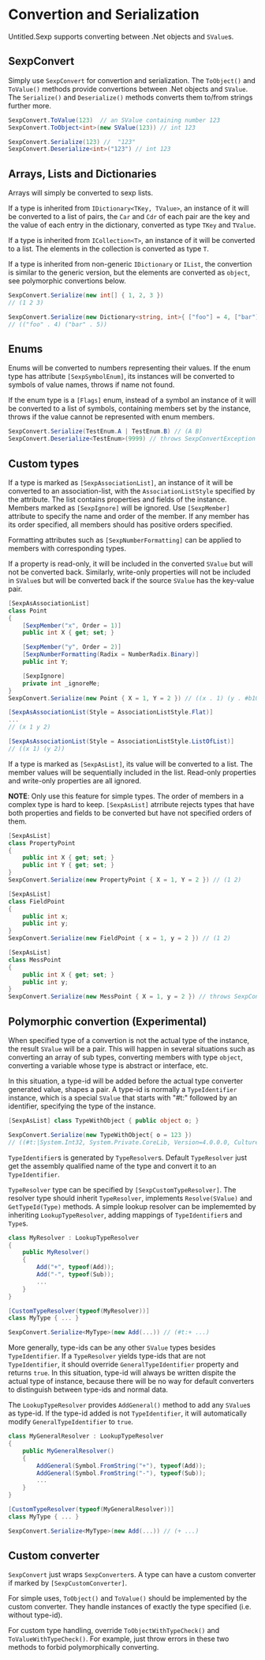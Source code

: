 # Convertion and Serialization

Untitled.Sexp supports converting between .Net objects and ```SValue```s.

## SexpConvert

Simply use ```SexpConvert``` for convertion and serialization. The ```ToObject()``` and ```ToValue()``` methods provide convertions between .Net objects and ```SValue```. The ```Serialize()``` and ```Deserialize()``` methods converts them to/from strings further more.

```csharp
SexpConvert.ToValue(123)  // an SValue containing number 123
SexpConvert.ToObject<int>(new SValue(123)) // int 123

SexpConvert.Serialize(123) //  "123"
SexpConvert.Deserialize<int>("123") // int 123
```

## Arrays, Lists and Dictionaries

Arrays will simply be converted to sexp lists.

If a type is inherited from ```IDictionary<TKey, TValue>```, an instance of it will be converted to a list of pairs, the ```Car``` and ```Cdr``` of each pair are the key and the value of each entry in the dictionary, converted as type ```TKey``` and ```TValue```.

If a type is inherited from ```ICollection<T>```, an instance of it will be converted to a list. The elements in the collection is converted as type ```T```.

If a type is inherited from non-generic ```IDictionary``` or ```IList```, the convertion is similar to the generic version, but the elements are converted as ```object```, see polymorphic convertions below.

```csharp
SexpConvert.Serialize(new int[] { 1, 2, 3 })
// (1 2 3)

SexpConvert.Serialize(new Dictionary<string, int>{ ["foo"] = 4, ["bar"] = 5 })
// (("foo" . 4) ("bar" . 5))
```

## Enums

Enums will be converted to numbers representing their values. If the enum type has attribute ```[SexpSymbolEnum]```, its instances will be converted to symbols of value names, throws if name not found.

If the enum type is a ```[Flags]``` enum, instead of a symbol an instance of it will be converted to a list of symbols, containing members set by the instance, throws if the value cannot be represented with enum members.

```csharp
SexpConvert.Serialize(TestEnum.A | TestEnum.B) // (A B)
SexpConvert.Deserialize<TestEnum>(9999) // throws SexpConvertException
```

## Custom types

If a type is marked as ```[SexpAssociationList]```, an instance of it will be converted to an association-list, with the ```AssociationListStyle``` specified by the attribute. The list contains properties and fields of the instance. Members marked as ```[SexpIgnore]``` will be ignored. Use ```[SexpMember]``` attribute to specify the name and order of the member. If any member has its order specified, all members should has positive orders specified.

Formatting attributes such as ```[SexpNumberFormatting]``` can be applied to members with corresponding types.

If a property is read-only, it will be included in the converted ```SValue``` but will not be converted back. Similarly, write-only properties will not be included in ```SValue```s but will be converted back if the source ```SValue``` has the key-value pair.

```csharp
[SexpAsAssociationList]
class Point
{
    [SexpMember("x", Order = 1)]
    public int X { get; set; }

    [SexpMember("y", Order = 2)]
    [SexpNumberFormatting(Radix = NumberRadix.Binary)]
    public int Y;

    [SexpIgnore]
    private int _ignoreMe;
}
SexpConvert.Serialize(new Point { X = 1, Y = 2 }) // ((x . 1) (y . #b10))

[SexpAsAssociationList(Style = AssociationListStyle.Flat)]
...
// (x 1 y 2)

[SexpAsAssociationList(Style = AssociationListStyle.ListOfList)]
// ((x 1) (y 2))
```

If a type is marked as ```[SexpAsList]```, its value will be converted to a list. The member values will be sequentially included in the list. Read-only properties and write-only properties are all ignored.

__NOTE__: Only use this feature for simple types. The order of members in a complex type is hard to keep. ```[SexpAsList]``` atrribute rejects types that have both properties and fields to be converted but have not specified orders of them.

```csharp
[SexpAsList]
class PropertyPoint
{
    public int X { get; set; }
    public int Y { get; set; }
}
SexpConvert.Serialize(new PropertyPoint { X = 1, Y = 2 }) // (1 2)

[SexpAsList]
class FieldPoint
{
    public int x;
    public int y;
}
SexpConvert.Serialize(new FieldPoint { x = 1, y = 2 }) // (1 2)

[SexpAsList]
class MessPoint
{
    public int X { get; set; }
    public int y;
}
SexpConvert.Serialize(new MessPoint { X = 1, y = 2 }) // throws SexpConvertException
```

## Polymorphic convertion (Experimental)

When specified type of a convertion is not the actual type of the instance, the result ```SValue``` will be a pair. This will happen in several situations such as converting an array of sub types, converting members with type ```object```, converting a variable whose type is abstract or interface, etc.

In this situation, a type-id will be added before the actual type converter generated value, shapes a pair. A type-id is normally a ```TypeIdentifier``` instance, which is a special ```SValue``` that starts with "#t:" followed by an identifier, specifying the type of the instance.

```csharp
[SexpAsList] class TypeWithObject { public object o; }

SexpConvert.Serialize(new TypeWithObject{ o = 123 })
// ((#t:|System.Int32, System.Private.CoreLib, Version=4.0.0.0, Culture=neutral, PublicKeyToken=7cec85d7bea7798e| . 123))
```

```TypeIdentifier```s is generated by ```TypeResolver```s. Default ```TypeResolver``` just get the assembly qualified name of the type and convert it to an ```TypeIdentifier```.

```TypeResolver``` type can be specified by ```[SexpCustomTypeResolver]```. The resolver type should inherit ```TypeResolver```, implements ```Resolve(SValue)``` and ```GetTypeId(Type)``` methods. A simple lookup resolver can be implememted by inheriting ```LookupTypeResolver```, adding mappings of ```TypeIdentifier```s and ```Type```s.

```csharp
class MyResolver : LookupTypeResolver
{
    public MyResolver()
    {
        Add("+", typeof(Add));
        Add("-", typeof(Sub));
        ...
    }
}

[CustomTypeResolver(typeof(MyResolver))]
class MyType { ... }

SexpConvert.Serialize<MyType>(new Add(...)) // (#t:+ ...)
```

More generally, type-ids can be any other ```SValue``` types besides ```TypeIdentifier```. If a ```TypeResolver``` yields type-ids that are not ```TypeIdentifier```, it should override ```GeneralTypeIdentifier``` property and returns ```true```. In this situation, type-id will always be written dispite the actual type of instance, because there will be no way for default converters to distinguish between type-ids and normal data.

The ```LookupTypeResolver``` provides ```AddGeneral()``` method to add any ```SValue```s as type-id. If the type-id added is not ```TypeIdentifier```, it will automatically modify ```GeneralTypeIdentifier``` to ```true```.

```csharp
class MyGeneralResolver : LookupTypeResolver
{
    public MyGeneralResolver()
    {
        AddGeneral(Symbol.FromString("+"), typeof(Add));
        AddGeneral(Symbol.FromString("-"), typeof(Sub));
        ...
    }
}

[CustomTypeResolver(typeof(MyGeneralResolver))]
class MyType { ... }

SexpConvert.Serialize<MyType>(new Add(...)) // (+ ...)
```

## Custom converter

```SexpConvert``` just wraps ```SexpConverter```s. A type can have a custom converter if marked by ```[SexpCustomConverter]```.

For simple uses, ```ToObject()``` and ```ToValue()``` should be implemented by the custom converter. They handle instances of exactly the type specified (i.e. without type-id).

For custom type handling, override ```ToObjectWithTypeCheck()``` and ```ToValueWithTypeCheck()```. For example, just throw errors in these two methods to forbid polymorphically converting.
